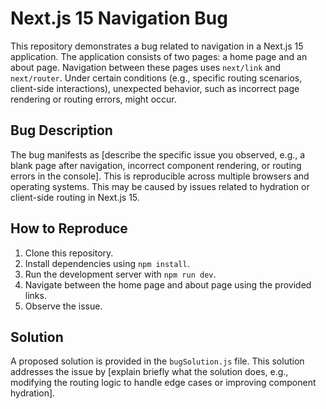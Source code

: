 # Next.js 15 Navigation Bug

This repository demonstrates a bug related to navigation in a Next.js 15 application.  The application consists of two pages: a home page and an about page. Navigation between these pages uses `next/link` and `next/router`.  Under certain conditions (e.g., specific routing scenarios, client-side interactions), unexpected behavior, such as incorrect page rendering or routing errors, might occur. 

## Bug Description

The bug manifests as [describe the specific issue you observed, e.g., a blank page after navigation, incorrect component rendering, or routing errors in the console]. This is reproducible across multiple browsers and operating systems. This may be caused by issues related to hydration or client-side routing in Next.js 15.

## How to Reproduce

1. Clone this repository.
2. Install dependencies using `npm install`.
3. Run the development server with `npm run dev`.
4. Navigate between the home page and about page using the provided links. 
5. Observe the issue.

## Solution

A proposed solution is provided in the `bugSolution.js` file. This solution addresses the issue by [explain briefly what the solution does, e.g., modifying the routing logic to handle edge cases or improving component hydration].